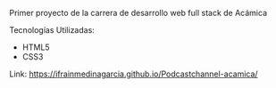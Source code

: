 Primer proyecto de la carrera de desarrollo web full stack de Acámica

Tecnologías Utilizadas:

  - HTML5
  - CSS3
  
Link:
  https://ifrainmedinagarcia.github.io/Podcastchannel-acamica/
